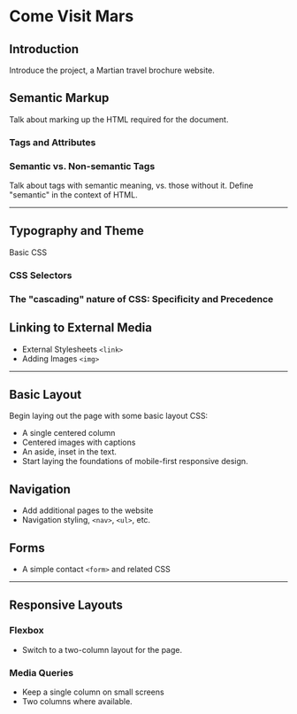 # Come Visit Mars

## Introduction

Introduce the project, a Martian travel brochure website.

## Semantic Markup

Talk about marking up the HTML required for the document.

### Tags and Attributes

### Semantic vs. Non-semantic Tags

Talk about tags with semantic meaning, vs. those without it. Define "semantic" in the context of HTML.

---

## Typography and Theme

Basic CSS

### CSS Selectors

### The "cascading" nature of CSS: Specificity and Precedence

## Linking to External Media

- External Stylesheets `<link>`
- Adding Images `<img>`

---

## Basic Layout

Begin laying out the page with some basic layout CSS:

- A single centered column
- Centered images with captions
- An aside, inset in the text.
- Start laying the foundations of mobile-first responsive design.

## Navigation

- Add additional pages to the website
- Navigation styling, `<nav>`, `<ul>`, etc.

## Forms

- A simple contact `<form>` and related CSS

---

## Responsive Layouts

### Flexbox

- Switch to a two-column layout for the page.

### Media Queries

- Keep a single column on small screens
- Two columns where available.
